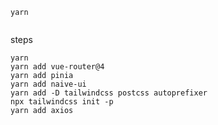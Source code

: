 



```shell
yarn


```


steps

```shell
yarn
yarn add vue-router@4
yarn add pinia
yarn add naive-ui
yarn add -D tailwindcss postcss autoprefixer
npx tailwindcss init -p
yarn add axios
```
